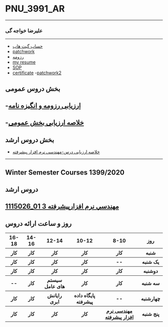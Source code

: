 # PNU_3991_AR
---------
### علیرضا خواجه گی
 
---
- [حساب گیت هاب](https://github.com/alireza-khajehgee)
- [patchwork](https://alireza-khajehgee.github.io/patchwork_khajehgee/)
- [رزومه](https://alireza-khajehgee.github.io/)
- [my resume](https://alireza-khajehgee.github.io/khajehgee-resume/)
- [SOP](https://alireza-khajehgee.github.io/khajehgee-sop/)
- [certificate](https://alireza-khajehgee.github.io/certificate/)
-[patchwork2](https://github.com/alireza-khajehgee/PNU_3991_AR/blob/main/alireza-khajehgee_patch.png)
## بخش دروس عمومی
-[ارزیابی رزومه و انگیزه نامه](https://github.com/alireza-khajehgee/PNU_3991_AR/blob/main/%D8%A7%D8%B1%D8%B2%DB%8C%D8%A7%D8%A8%DB%8C%20%D8%B1%D8%B2%D9%88%D9%85%D9%87%20%D9%88%20%D8%A7%D9%86%DA%AF%DB%8C%D8%B2%D9%87%20%D9%86%D8%A7%D9%85%D9%87/AK_CV_CheckList_AR_3991.pdf)
-------------------
-[خلاصه ارزیابی بخش عمومی](https://github.com/alireza-khajehgee/PNU_3991_AR/blob/main/%D8%AE%D9%84%D8%A7%D8%B5%D9%87%20%D8%A7%D8%B1%D8%B2%DB%8C%D8%A7%D8%A8%DB%8C%20%D8%A8%D8%AE%D8%B4%20%D8%B9%D9%85%D9%88%D9%85%DB%8C/AK_GeneralSection_CheckList_AR_3991.pdf)
-----------------
## بخش دروس ارشد

- [خلاصه ارزیابی  درس-مهندسی نرم افزار پیشرفته](https://github.com/alireza-khajehgee/PNU_3991_AR/blob/main/%D8%AE%D9%84%D8%A7%D8%B5%D9%87%20%D8%A7%D8%B1%D8%B2%DB%8C%D8%A7%D8%A8%DB%8C%20%D8%AF%D8%B1%D8%B3%20%D9%85%D9%87%D9%86%D8%AF%D8%B3%DB%8C%20%D9%86%D8%B1%D9%85%20%D8%A7%D9%81%D8%B2%D8%A7%D8%B1%20%D9%BE%DB%8C%D8%B4%D8%B1%D9%81%D8%AA%D9%87/AK_AdvancedSoftwareEngineering_CheckList_AR_3991.pdf)
-------------------------
## Winter Semester Courses 1399/2020

## دروس ارشد

[1115026_01	مهندسي نرم افزارپيشرفته	3](https://github.com/alireza-khajehgee/PNU_3991_AR/tree/main/AdvancedSoftwareEngineering)
--------------
## روز و ساعت ارائه دروس

<table style="width:100%">
  <tr>
    <th >16-18</th>
    <th >14-16</th>
    <th >12-14</th>
    <th>10-12</th>
    <th>8-10</th>
    <th>روز</th>
  </tr>
  <tr>
    <th >کار</th>
    <th >کار</th>
    <th >کار</th>
    <th>کار</th>
    <th>کار</th>
    <th>شنبه</th>
  </tr>
   <tr>
    <th >کار</th>
    <th >کار</th>
    <th>کار</th>
    <th>کار</th>
    <th >--</th>
    <th>یک شنبه</th>
  </tr>
   <tr>
     <th >کار</th>
     <th >کار</th>
     <th>کار</th>
     <th>کار</th>
    <th >کار</th>   
    <th>دوشنبه</th>
  </tr>
   <tr>
    <th >--</th>
    <th >کار </th>
    <th>سیستم های عامل</th>
    <th>کار </th>
    <th >کار </th>
    <th>سه شنبه</th>
  </tr>
   <tr>
    <th >کار </th>
    <th >کار </th>
    <th>رایانش ابری</th>
    <th>پایگاه داده پیشرفته</th>
     <th >--</th>
    <th>چهارشنبه</th>
  </tr>
   <tr>
    <th >کار</th>
     <th >کار </th>
     <th >کار </th>
     <th>کار </th>
    <th><a href="https://github.com/AliRazavi-edu/PNU_3991/tree/master/_MSc/AdvancedSoftwareEngineering">مهندسی نرم افزار پیشرفته</a></th>
    <th>پنج شنبه</th>
  </tr>
</table>

